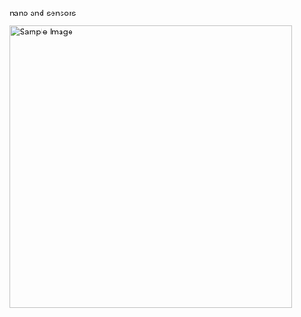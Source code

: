 nano and sensors

<img src="https://github.com/embedded-code-Portfolio/Nano-and-sensors/blob/c4ce7f88f414d74f1eb729d5a396b93e22f25d62/IMG_20241204_121520.jpg" alt="Sample Image" width="500" height="500">
